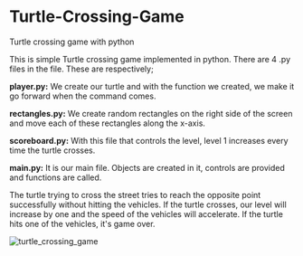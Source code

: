 # Turtle-Crossing-Game
 Turtle crossing game with python

This is simple Turtle crossing game implemented in python. There are 4 .py files in the file. These are respectively;   

**player.py:** We create our turtle and with the function we created, we make it go forward when the command comes.  

**rectangles.py:** We create random rectangles on the right side of the screen and move each of these rectangles along the x-axis.   

**scoreboard.py:** With this file that controls the level, level 1 increases every time the turtle crosses.  

**main.py:**  It is our main file. Objects are created in it, controls are provided and functions are called.    

The turtle trying to cross the street tries to reach the opposite point successfully without hitting the vehicles. If the turtle crosses, our level will increase by one and the speed of the vehicles will accelerate. If the turtle hits one of the vehicles, it's game over.

![turtle_crossing_game](https://github.com/efecnblt/Basics-Games-with-Python/blob/main/Turtle%20Crossing%20Game/turtle_crossing_game.gif?raw=true)
